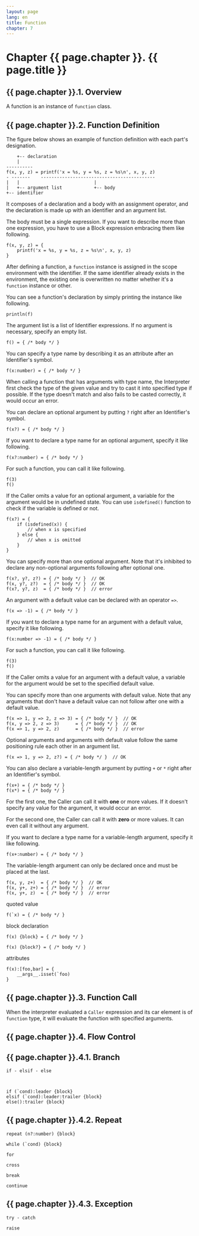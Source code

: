 ```yaml
---
layout: page
lang: en
title: Function
chapter: 7
---
```


# Chapter {{ page.chapter }}. {{ page.title }}

## {{ page.chapter }}.1. Overview

A function is an instance of `function` class.


## {{ page.chapter }}.2. Function Definition

The figure below shows an example of function definition with each part's designation.

        +-- declaration
        |
    ----------
    f(x, y, z) = printf('x = %s, y = %s, z = %s\n', x, y, z)
    - -------    -------------------------------------------
    |   |                            |
    |   +-- argument list            +-- body
    +-- identifier

It composes of a declaration and a body with an assignment operator,
and the declaration is made up with an identifier and an argument list.

The body must be a single expression.
If you want to describe more than one expression,
you have to use a Block expression embracing them like following.

    f(x, y, z) = {
        printf('x = %s, y = %s, z = %s\n', x, y, z)
    }

After defining a function, a `function` instance is assigned
in the scope environment with the identifier.
If the same identifier already exists in the environment,
the existing one is overwritten no matter whether it's a `function` instance or other.

You can see a function's declaration by simply printing the instance like following.

    println(f)

The argument list is a list of Identifier expressions.
If no argument is necessary, specify an empty list.

    f() = { /* body */ }

You can specify a type name by describing it as an attribute
after an Identifier's symbol.

    f(x:number) = { /* body */ }

When calling a function that has arguments with type name,
the Interpreter first check the type of the given value and try to cast it
into specified type if possible.
If the type doesn't match and also fails to be casted correctly,
it would occur an error.

You can declare an optional argument by putting `?` right after an Identifier's symbol.

    f(x?) = { /* body */ }

If you want to declare a type name for an optional argument, specify it like following.

    f(x?:number) = { /* body */ }

For such a function, you can call it like following.

    f(3)
    f()

If the Caller omits a value for an optional argument,
a variable for the argument would be in undefined state.
You can use `isdefined()` function to check if the variable is defined or not.

    f(x?) = {
        if (isdefined(x)) {
            // when x is specified
        } else {
            // when x is omitted
        }
    }

You can specify more than one optional argument.
Note that it's inhibited to declare any non-optional arguments following after optional one.

    f(x?, y?, z?) = { /* body */ }  // OK
    f(x, y?, z?)  = { /* body */ }  // OK
    f(x?, y?, z)  = { /* body */ }  // error

An argument with a default value can be declared with an operator `=>`.

    f(x => -1) = { /* body */ }

If you want to declare a type name for an argument with a default value, specify it like following.

    f(x:number => -1) = { /* body */ }

For such a function, you can call it like following.

    f(3)
    f()

If the Caller omits a value for an argument with a default value,
a variable for the argument would be set to the specified default value.

You can specify more than one arguments with default value.
Note that any arguments that don't have a default value can not
follow after one with a default value.

    f(x => 1, y => 2, z => 3) = { /* body */ }  // OK
    f(x, y => 2, z => 3)      = { /* body */ }  // OK
    f(x => 1, y => 2, z)      = { /* body */ }  // error

Optional arguments and arguments with default value
follow the same positioning rule each other in an argument list.

    f(x => 1, y => 2, z?) = { /* body */ }  // OK

You can also declare a variable-length argument by putting `+` or `*`
right after an Identifier's symbol.

    f(x+) = { /* body */ }
    f(x*) = { /* body */ }

For the first one, the Caller can call it with **one** or more values.
If it doesn't specify any value for the argument, it would occur an error.

For the second one, the Caller can call it with **zero** or more values.
It can even call it without any argument.

If you want to declare a type name for a variable-length argument, specify it like following.

    f(x+:number) = { /* body */ }

The variable-length argument can only be declared once and must be placed at the last.

    f(x, y, z+)  = { /* body */ }  // OK
    f(x, y+, z+) = { /* body */ }  // error
    f(x, y+, z)  = { /* body */ }  // error



quoted value

    f(`x) = { /* body */ }

block declaration

    f(x) {block} = { /* body */ }

    f(x) {block?} = { /* body */ }

attributes

    f(x):[foo,bar] = {
        __args__.isset(`foo)
    }


## {{ page.chapter }}.3. Function Call

When the interpreter evaluated a `Caller` expression
and its car element is of `function` type,
it will evaluate the function with specified arguments.


## {{ page.chapter }}.4. Flow Control

## {{ page.chapter }}.4.1. Branch

    

    if - elsif - else

    

    if (`cond):leader {block}
    elsif (`cond):leader:trailer {block}
    else():trailer {block}

## {{ page.chapter }}.4.2. Repeat

    repeat (n?:number) {block}
    
    while (`cond) {block}
    
    for
    
    cross
    
    break
    
    continue
    
## {{ page.chapter }}.4.3. Exception

    try - catch
    
    raise
